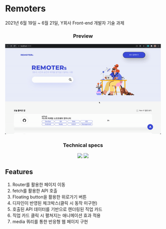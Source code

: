 # Remoters

2021년 6월 19일 ~ 6월 21일, Y회사 Front-end 개발자 기술 과제

<h3 align='center'>Preview</h3>
<p align='center'>
  <img src='./profile_image.gif'/>
</p>

<h3 align='center'>Technical specs</h3>
<p align='center'>
  <img src="https://img.shields.io/badge/-typescript-blue"/>
  <img src="https://img.shields.io/badge/-React-yellow"/>
</p>

## Features

1. Router를 활용한 페이지 이동
2. fetch를 활용한 API 호출
3. Floating button을 활용한 위로가기 버튼
4. 디자인이 반영된 체크박스(클릭 시 동작 미구현)
5. 호출된 API 데이터를 기반으로 렌더링된 직업 카드
6. 직업 카드 클릭 시 펼쳐지는 애니메이션 효과 적용
7. media 쿼리를 통한 반응형 웹 페이지 구현